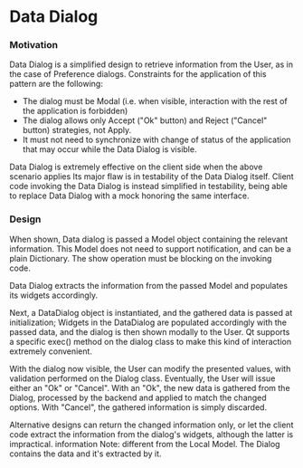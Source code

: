 # Data Dialog

### Motivation

Data Dialog is a simplified design to retrieve information from the User,
as in the case of Preference dialogs.
Constraints for the application of this pattern are the following:

 - The dialog must be Modal (i.e. when visible, interaction with the rest of the application is forbidden)
 - The dialog allows only Accept ("Ok" button) and Reject ("Cancel" button) strategies, not Apply.
 - It must not need to synchronize with change of status of the application that may occur while the Data Dialog is visible.

Data Dialog is extremely effective on the client side when the above scenario applies
Its major flaw is in testability of the Data Dialog itself. Client code invoking the
Data Dialog is instead simplified in testability, being able to replace Data Dialog
with a mock honoring the same interface.

### Design

When shown, Data dialog is passed a Model object containing the relevant information.
This Model does not need to support notification, and can be a plain Dictionary. The show operation must be blocking on the invoking code.

Data Dialog extracts the information from the passed Model and populates its widgets accordingly.

  Next, a DataDialog object is instantiated, and the gathered data
is passed at initialization; Widgets in the DataDialog are populated
accordingly with the passed data, and the dialog is then shown modally to the 
User. Qt supports a specific exec() method on the dialog class to make this kind
of interaction extremely convenient.

With the dialog now visible, the User can modify the presented values, with 
validation performed on the Dialog class. Eventually, the User will issue
either an "Ok" or "Cancel". With an "Ok", the new data is gathered from the
Dialog, processed by the backend and applied to match the changed options.
With "Cancel", the gathered information is simply discarded. 

Alternative designs can return the changed information only, or 
let the client code extract the information from the dialog's widgets, although the latter is impractical.
information 
Note: different from the Local Model. The Dialog contains the data and it's extracted by it.
